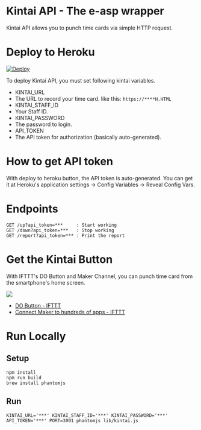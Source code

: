 # Kintai API - The e-asp wrapper

Kintai API allows you to punch time cards via simple HTTP request.

# Deploy to Heroku

[![Deploy](https://www.herokucdn.com/deploy/button.svg)](https://heroku.com/deploy)

To deploy Kintai API, you must set following kintai variables.

- KINTAI_URL
 - The URL to record your time card. like this: `https://****H.HTML`
- KINTAI_STAFF_ID
 - Your Staff ID.
- KINTAI_PASSWORD
 - The password to login.
- API_TOKEN
 - The API token for authorization (basically auto-generated).

# How to get API token

With deploy to heroku button, the API token is auto-generated. You can get it at Heroku's application settings → Config Variables → Reveal Config Vars.

# Endpoints

```
GET /up?api_token=***     : Start working
GET /down?api_token=***   : Stop working
GET /report?api_token=*** : Print the report
```

# Get the Kintai Button

With IFTTT's DO Button and Maker Channel, you can punch time card from the smartphone's home screen.

![](https://i.gyazo.com/7cf735891ba6c127f3b0183c8a4d7433.png)

- [DO Button - IFTTT](https://ifttt.com/products/do/button)
- [Connect Maker to hundreds of apps - IFTTT](https://ifttt.com/maker)


# Run Locally

## Setup

```
npm install
npm run build
brew install phantomjs
```

## Run

```
KINTAI_URL='***' KINTAI_STAFF_ID='***' KINTAI_PASSWORD='***' API_TOKEN='***' PORT=3001 phantomjs lib/kintai.js
```
